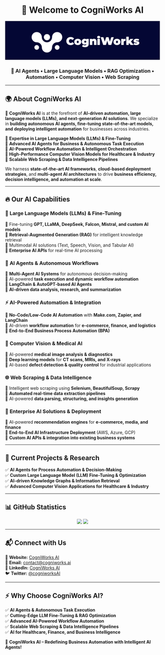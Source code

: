 <h1 align="center">🚀 Welcome to CogniWorks AI</h1>
<p align="center">
  <img src="https://github.com/cogniworks12/cogniworks12/raw/main/lnkedin_bg.jpeg" alt="CogniWorks AI Banner">
</p>

<h3 align="center">🔹 AI Agents • Large Language Models • RAG Optimization • Automation • Computer Vision • Web Scraping</h3>

---

## 🌍 **About CogniWorks AI**
🚀 **CogniWorks AI** is at the forefront of **AI-driven automation, large language models (LLMs), and next-generation AI solutions**. We specialize in **building autonomous AI agents, fine-tuning state-of-the-art models, and deploying intelligent automation** for businesses across industries.  

🔹 **Expertise in Large Language Models (LLMs) & Fine-Tuning**  
🔹 **Advanced AI Agents for Business & Autonomous Task Execution**  
🔹 **AI-Powered Workflow Automation & Intelligent Orchestration**  
🔹 **High-Performance Computer Vision Models for Healthcare & Industry**  
🔹 **Scalable Web Scraping & Data Intelligence Pipelines**  

We harness **state-of-the-art AI frameworks**, **cloud-based deployment strategies**, and **multi-agent AI architectures** to drive **business efficiency, decision intelligence, and automation at scale**.

---

## 🔥 **Our AI Capabilities**
### 🧠 **Large Language Models (LLMs) & Fine-Tuning**
🔹 Fine-tuning **GPT, LLaMA, DeepSeek, Falcon, Mistral, and custom AI models**  
🔹 **Retrieval-Augmented Generation (RAG)** for intelligent knowledge retrieval  
🔹 Multimodal AI solutions (Text, Speech, Vision, and Tabular AI)  
🔹 **Enterprise AI APIs** for real-time AI processing  

### 🤖 **AI Agents & Autonomous Workflows**
🔹 **Multi-Agent AI Systems** for autonomous decision-making  
🔹 AI-powered **task execution and dynamic workflow automation**  
🔹 **LangChain & AutoGPT-based AI Agents**  
🔹 **AI-driven data analysis, research, and summarization**  

### ⚡ **AI-Powered Automation & Integration**
🔹 **No-Code/Low-Code AI Automation** with **Make.com, Zapier, and LangChain**  
🔹 AI-driven **workflow automation** for **e-commerce, finance, and logistics**  
🔹 **End-to-End Business Process Automation (BPA)**  

### 🏥 **Computer Vision & Medical AI**
🔹 AI-powered **medical image analysis & diagnostics**  
🔹 **Deep learning models** for **CT scans, MRIs, and X-rays**  
🔹 AI-based **defect detection & quality control** for industrial applications  

### 🌐 **Web Scraping & Data Intelligence**
🔹 Intelligent web scraping using **Selenium, BeautifulSoup, Scrapy**  
🔹 **Automated real-time data extraction pipelines**  
🔹 AI-powered **data parsing, structuring, and insights generation**  

### 🏢 **Enterprise AI Solutions & Deployment**
🔹 AI-powered **recommendation engines** for **e-commerce, media, and finance**  
🔹 **End-to-End AI Infrastructure Deployment** (AWS, Azure, GCP)  
🔹 **Custom AI APIs & integration into existing business systems**  

---

## 📡 **Current Projects & Research**
✅ **AI Agents for Process Automation & Decision-Making**  
✅ **Custom Large Language Model (LLM) Fine-Tuning & Optimization**  
✅ **AI-driven Knowledge Graphs & Information Retrieval**  
✅ **Advanced Computer Vision Applications for Healthcare & Industry**  

---

## 📊 **GitHub Statistics**
<p align="center">
  <img src="https://github-readme-stats.vercel.app/api?username=cogniworks12&show_icons=true&theme=radical" width="400px">
  <img src="https://github-readme-streak-stats.herokuapp.com/?user=cogniworks12&theme=radical" width="400px">
</p>

---

## 📬 **Connect with Us**
📍 **Website:** [CogniWorks AI](https://www.cogniworks.ai/)  
📧 **Email:** contact@cogniworks.ai  
🔗 **LinkedIn:** [CogniWorks AI](https://linkedin.com/company/cogniworks-ai)  
🐦 **Twitter:** [@cogniworksAI](https://twitter.com/cogniworksAI)  

---

## ⚡ **Why Choose CogniWorks AI?**
✅ **AI Agents & Autonomous Task Execution**  
✅ **Cutting-Edge LLM Fine-Tuning & RAG Optimization**  
✅ **Advanced AI-Powered Workflow Automation**  
✅ **Scalable Web Scraping & Data Intelligence Pipelines**  
✅ **AI for Healthcare, Finance, and Business Intelligence**  

🚀 **CogniWorks AI – Redefining Business Automation with Intelligent AI Agents!**  
